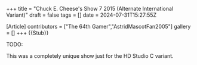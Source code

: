 +++
title = "Chuck E. Cheese's Show 7 2015 (Alternate International Variant)"
draft = false
tags = []
date = 2024-07-31T15:27:55Z

[Article]
contributors = ["The 64th Gamer","AstridMascotFan2005"]
gallery = []
+++
{{Stub}}

TODO:

This was a completely unique show just for the HD Studio C variant.